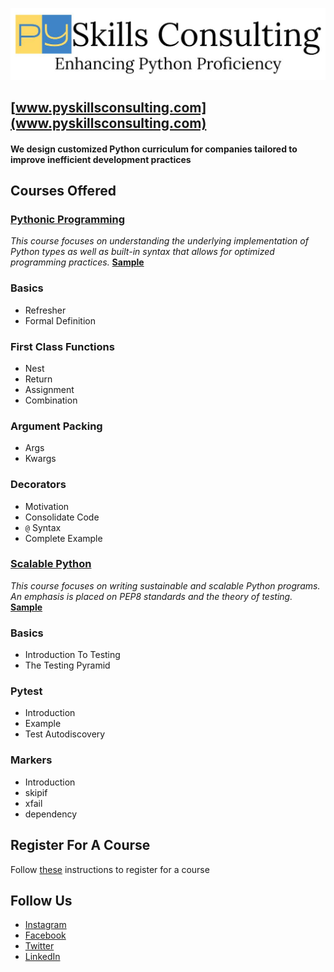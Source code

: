![PySkills Consulting Logo](images/pyskills_logo.jpg)
## [www.pyskillsconsulting.com](www.pyskillsconsulting.com)

#### We design customized Python curriculum for companies tailored to improve inefficient development practices

## Courses Offered
### [Pythonic Programming](https://pyskillsconsulting.com/pythonic-programming)
*This course focuses on understanding the underlying implementation of Python types as well as built-in syntax that allows for optimized programming practices.*
**[Sample](https://pyskillsconsulting.github.io/Decorators/#/)**
### Basics
* Refresher
* Formal Definition
### First Class Functions
* Nest
* Return
* Assignment
* Combination
### Argument Packing
* Args
* Kwargs
### Decorators
* Motivation
* Consolidate Code
* `@` Syntax
* Complete Example

### [Scalable Python](https://pyskillsconsulting.com/scalable-python)
*This course focuses on writing sustainable and scalable Python programs. An emphasis is placed on PEP8 standards and the theory of testing.*
**[Sample](https://pyskillsconsulting.github.io/Unit-Testing/#/)**
### Basics
* Introduction To Testing
* The Testing Pyramid
### Pytest
* Introduction
* Example
* Test Autodiscovery
### Markers
* Introduction
* skipif
* xfail
* dependency

## Register For A Course
Follow [these](https://pyskillsconsulting.com/scalable-python-registration) instructions to register for a course

## Follow Us
* [Instagram](https://www.instagram.com/pyskills/)
* [Facebook](https://www.facebook.com/PySkills)
* [Twitter](https://twitter.com/PyskillsC)
* [LinkedIn](https://www.linkedin.com/company/pyskills-consulting)
